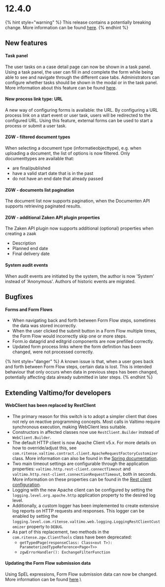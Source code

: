# 12.4.0

{% hint style="warning" %}
This release contains a potentially breaking change. More information can be found [here](./#webclient-has-been-replaced-by-restclient).
{% endhint %}

## New features

#### Task panel

The user tasks on a case detail page can now be shown in a task panel. Using a task panel, the user can fill in and complete the form while being able to see and navigate through the different case tabs. Administrators can configure whether tasks should be shown in the modal or in the task panel. More information about this feature can be found [here](https://github.com/valtimo-platform/valtimo-documentation/blob/next-minor/using-valtimo/tasks/task-panel.md).

#### New process link type: URL

A new way of configuring forms is available: the URL. By configuring a URL process link on a start event or user task, users will be redirected to the configured URL. Using this feature, external forms can be used to start a process or submit a user task.

#### ZGW - filtered document types

When selecting a document type (informatieobjecttype), e.g. when uploading a document, the list of options is now filtered. Only documenttypes are available that:

* are final/published
* have a valid start date that is in the past
* do not have an end date that already passed

#### ZGW - documents list pagination

The document list now supports pagination, when the Documenten API supports retrieving paginated results.

#### ZGW - additional Zaken API plugin properties

The Zaken API plugin now supports additional (optional) properties when creating a zaak

* Description
* Planned end date
* Final delivery date

#### System audit events

When audit events are initiated by the system, the author is now 'System' instead of 'Anonymous'. Authors of historic events are migrated.

## Bugfixes

#### Forms and Form Flows

* When navigating back and forth between Form Flow steps, sometimes the data was stored incorrectly.&#x20;
* When the user clicked the submit button in a Form Flow multiple times, the Form Flow would incorrectly skip one or more steps.
* Form.io datagrid and editgrid components are now prefilled correctly.
* Updated form process links where the form definition has been changed, were not processed correctly.

{% hint style="danger" %}
A known issue is that, when a user goes back and forth between Form Flow steps, certain data is lost. This is intended behaviour that only occurs when data in previous steps has been changed, potentially affecting data already submitted in later steps.
{% endhint %}

## Extending Valtimo/for developers

#### WebClient has been replaced by RestClient

* The primary reason for this switch is to adopt a simpler client that does not rely on reactive programming concepts. Most calls in Valtimo require synchronous execution, making WebClient less suitable.
* Constructors in affected classes now use `RestClient.Builder` instead of `WebClient.Builder`.
* The default HTTP client is now Apache Client v5.x. For more details on how to override/adjust this, see `com.ritense.valtimo.contract.client.ApacheRequestFactoryCustomizer` class. More information can also be found in the [Spring documentation](https://docs.spring.io/spring-boot/reference/io/rest-client.html#io.rest-client.restclient.customization).
* Two main timeout settings are configurable through the application properties: `valtimo.http.rest-client.connectTimeout` and `valtimo.http.rest-client.connectionRequestTimeout`, both in seconds. More information on these properties can be found in the [Rest client configuration](https://github.com/valtimo-platform/valtimo-documentation/blob/next-minor/reference/rest-client-configuration.md).
* Logging with the new Apache client can be configured by setting the `logging.level.org.apache.http` application property to the desired log level.
* Additionally, a custom logger has been implemented to create extensive log reports on HTTP requests and responses. This logger can be enabled by setting the `logging.level.com.ritense.valtimo.web.logging.LoggingRestClientCustomizer` property to `DEBUG`.
* As part of this replacement, two methods in the `com.ritense.zgw.ClientTools` class have been deprecated:&#x20;
  * `getTypedPage(responseClass: Class<out T>): ParameterizedTypeReference<Page<T>>`
  * `zgwErrorHandler(): ExchangeFilterFunction`

#### Updating the Form Flow submission data

Using SpEL expressions, Form Flow submission data can now be changed. More information can be found [here](https://github.com/valtimo-platform/valtimo-documentation/blob/next-minor/using-valtimo/form-flow/create-form-flow-definition.md#expressions).\
